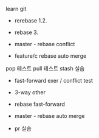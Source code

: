 learn git
- rerebase 1.2.
- rebase 3.

- master - rebase conflict
- feature/c rebase auto merge

pop 테스트
pull 테스트
stash 실습


- fast-forward exer / conflict test
- 3-way other

- rebase fast-forward

- master - rebase auto merge

- pr 실습 
